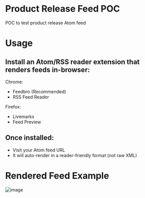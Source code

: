 # Product Release Feed POC
POC to test product release Atom feed

# Usage

## Install an Atom/RSS reader extension that renders feeds in-browser:

Chrome:
- Feedbro (Recommended)
- RSS Feed Reader

Firefox:
- Livemarks
- Feed Preview

## Once installed:

- Visit your Atom feed URL
- It will auto-render in a reader-friendly format (not raw XML)

# Rendered Feed Example

![image](https://github.com/user-attachments/assets/ba3a9da3-b87e-4062-9368-96261488eade)
